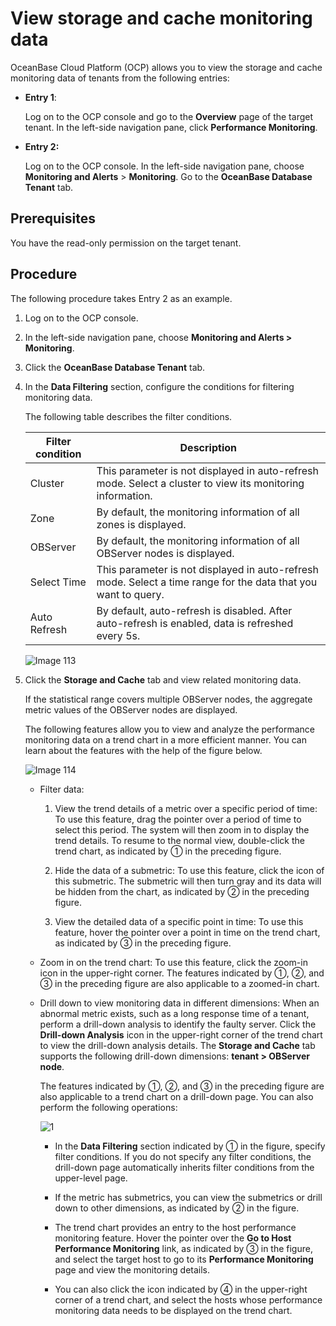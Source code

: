 # View storage and cache monitoring data

OceanBase Cloud Platform (OCP) allows you to view the storage and cache monitoring data of tenants from the following entries:

* **Entry 1**:

   Log on to the OCP console and go to the **Overview** page of the target tenant. In the left-side navigation pane, click **Performance Monitoring**.

* **Entry 2:**

   Log on to the OCP console. In the left-side navigation pane, choose **Monitoring and Alerts** > **Monitoring**. Go to the **OceanBase Database Tenant** tab.

## Prerequisites

You have the read-only permission on the target tenant.

## Procedure

The following procedure takes Entry 2 as an example.

1. Log on to the OCP console.

2. In the left-side navigation pane, choose **Monitoring and Alerts > Monitoring**.

3. Click the **OceanBase Database Tenant** tab.

4. In the **Data Filtering** section, configure the conditions for filtering monitoring data.

   The following table describes the filter conditions.

   | Filter condition | Description |
   |---------------|---------|
   | Cluster | This parameter is not displayed in auto-refresh mode. Select a cluster to view its monitoring information.  |
   | Zone | By default, the monitoring information of all zones is displayed.  |
   | OBServer | By default, the monitoring information of all OBServer nodes is displayed.  |
   | Select Time | This parameter is not displayed in auto-refresh mode.  Select a time range for the data that you want to query.  |
   | Auto Refresh | By default, auto-refresh is disabled. After auto-refresh is enabled, data is refreshed every 5s.  |

   ![Image 113](https://obbusiness-private.oss-cn-shanghai.aliyuncs.com/doc/img/ocp/420/%E7%A7%9F%E6%88%B7%E7%9B%91%E6%8E%A7-1.png)

5. Click the **Storage and Cache** tab and view related monitoring data.

   If the statistical range covers multiple OBServer nodes, the aggregate metric values of the OBServer nodes are displayed.

   The following features allow you to view and analyze the performance monitoring data on a trend chart in a more efficient manner. You can learn about the features with the help of the figure below.

   ![Image 114](https://obbusiness-private.oss-cn-shanghai.aliyuncs.com/doc/img/ocp/420/%E8%AF%8A%E6%96%AD%E7%9B%91%E6%8E%A7-1.png)

   * Filter data:

      1. View the trend details of a metric over a specific period of time: To use this feature, drag the pointer over a period of time to select this period. The system will then zoom in to display the trend details. To resume to the normal view, double-click the trend chart, as indicated by ① in the preceding figure.

      2. Hide the data of a submetric: To use this feature, click the icon of this submetric. The submetric will then turn gray and its data will be hidden from the chart, as indicated by ② in the preceding figure.

      3. View the detailed data of a specific point in time: To use this feature, hover the pointer over a point in time on the trend chart, as indicated by ③ in the preceding figure.

   * Zoom in on the trend chart: To use this feature, click the zoom-in icon in the upper-right corner. The features indicated by ①, ②, and ③ in the preceding figure are also applicable to a zoomed-in chart.

   * Drill down to view monitoring data in different dimensions: When an abnormal metric exists, such as a long response time of a tenant, perform a drill-down analysis to identify the faulty server. Click the **Drill-down Analysis** icon in the upper-right corner of the trend chart to view the drill-down analysis details. The **Storage and Cache** tab supports the following drill-down dimensions: **tenant > OBServer node**.

      The features indicated by ①, ②, and ③ in the preceding figure are also applicable to a trend chart on a drill-down page. You can also perform the following operations:

      ![1](https://obbusiness-private.oss-cn-shanghai.aliyuncs.com/doc/img/ocp/420/%E8%AF%8A%E6%96%AD%E4%B8%8B%E9%92%BB-1.png)

      * In the **Data Filtering** section indicated by ① in the figure, specify filter conditions. If you do not specify any filter conditions, the drill-down page automatically inherits filter conditions from the upper-level page.

      * If the metric has submetrics, you can view the submetrics or drill down to other dimensions, as indicated by ② in the figure.

      * The trend chart provides an entry to the host performance monitoring feature. Hover the pointer over the **Go to Host Performance Monitoring** link, as indicated by ③ in the figure, and select the target host to go to its **Performance Monitoring** page and view the monitoring details.

      * You can also click the icon indicated by ④ in the upper-right corner of a trend chart, and select the hosts whose performance monitoring data needs to be displayed on the trend chart.
